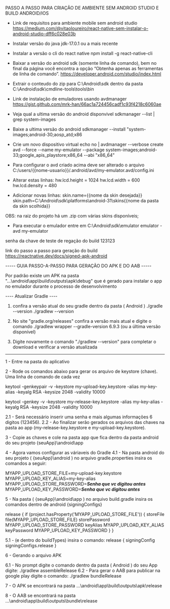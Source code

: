 PASSO A PASSO PARA CRIAÇÃO DE AMBIENTE SEM ANDROID STUDIO E BUILD ANDROID/IOS

* Link de requisitos para ambiente mobile sem android studio
https://medium.com/@vitaoloureiro/react-native-sem-instalar-o-android-studio-dff6c028e03b

* Instalar versão do java jdk-17.0.1 ou a mais recente

* Instalar a versão o cli do react native
npm install -g react-native-cli

* Baixar a versão do android sdk (somente linha de comando), bem no final da página você encontra a opção “Obtenha apenas as ferramentas de linha de comando”.
https://developer.android.com/studio/index.html
* Extrair o conteudo do zip para C:\Android\sdk dentro da pasta C:\Android\sdk\cmdline-tools\tools\bin

* Link de instalação de emuladores usando avdmanager
https://gist.github.com/mrk-han/66ac1a724456cadf1c93f4218c6060ae

* Veja qual a ultima versão do android disponvivel
sdkmanager --list | grep system-images

* Baixe a ultima versão do android
sdkmanager --install "system-images;android-30;aosp_atd;x86

* Crie um novo dispositivo virtual
echo no | avdmanager --verbose create avd --force --name my-emulator --package system-images;android-33;google_apis_playstore;x86_64 --abi "x86_64"

* Para configurar o avd criado acima deve ser alterado o arquivo 
C:/users/{{nome-usuario}}/.android/avd/my-emulator.avd/config.ini

* Alterar estas linhas: 
hw.lcd.height = 1024
hw.lcd.width = 600
hw.lcd.density = 480

* Adicionar novas linhas:
skin.name={{nome da skin desejada}}
skin.path=C:\Android\sdk\platforms\android-31\skins\{{nome da pasta da skin scolhida}}

OBS: na raiz do projeto há um .zip com várias skins disponíveis;

* Para executar o emulador entre em C:\Android\sdk\emulator
emulator -avd my-emulator



senha da chave de teste de regação do build 123123

link do passo a passo para geração do build
https://reactnative.dev/docs/signed-apk-android



----- GUIA PASSO-A-PASSO PARA GERAÇÃO DO APK E DO AAB -----

Por padrão existe um APK na pasta "...\android\app\build\outputs\apk\debug" que é gerado para instalar o app no emulador durante o processo de desenvolvimento

---- Atualizar Gradle ----

1) confira a versão atual do seu gradle dentro da pasta ( Android )
./gradle --version
./gradlew --version

2) No site "gradle.org/releases" confira a versão mais atual e digite o comando
./gradlew wrapper --gradle-version 6.9.3 (ou a última versão disponível)

3) Digite novamente o comando "./gradlew --version" para completar o download e verificar a versão atualizada

-------------------------

1 - Entre na pasta do aplicativo

2 - Rode os comandos abaixo para gerar os arquivo de keystore (chave). Uma linha de comando de cada vez

keytool -genkeypair -v -keystore my-upload-key.keystore -alias my-key-alias -keyalg RSA -keysize 2048 -validity 10000

keytool -genkey -v -keystore my-release-key.keystore -alias my-key-alias -keyalg RSA -keysize 2048 -validity 10000

 2.1 - Será necessário inserir uma senha e mais algumas informações 6 digitos (123456).
 2.2 - Ao finalizar serão gerados os arquivos das chaves na pasta ao app (my-release-key.keystore  e  my-upload-key.keystore).

3 - Copie as chaves e cole na pasta app que fica dentro da pasta android do seu projeto
 {seuApp}\android\app

4 - Agora vamos configurar as váriaveis do Gradle
 4.1 - Na pasta android do seu projeto ( {seuApp}\android ) no arquivo gradle.properties insira os comandos a seguir:
 
 MYAPP_UPLOAD_STORE_FILE=my-upload-key.keystore
 MYAPP_UPLOAD_KEY_ALIAS=my-key-alias
 MYAPP_UPLOAD_STORE_PASSWORD=***Senha que vc digitou antes***
 MYAPP_UPLOAD_KEY_PASSWORD=***Senha que vc digitou antes***

5 - Na pasta ( {seuApp}\android\app ) no arquivo build.gradle insira os comandos dentro de android {signingConfigs}

 release {
            if (project.hasProperty('MYAPP_UPLOAD_STORE_FILE')) {
                storeFile file(MYAPP_UPLOAD_STORE_FILE)
                storePassword MYAPP_UPLOAD_STORE_PASSWORD
                keyAlias MYAPP_UPLOAD_KEY_ALIAS
                keyPassword MYAPP_UPLOAD_KEY_PASSWORD
            }
        }

5.1 - (e dentro do buildTypes) insira o comando:
 release {
  signingConfig signingConfigs.release
 }

6 - Gerando o arquivo APK

 6.1 - No prompt digite o comando dentro da pasta ( Android ) do seu App digite:
  ./gradlew assembleRelease
 6.2 - Para gerar o AAB para publicar na google play digite o comando:
  ./gradlew bundleRelease

7 - O APK se encontrará na pasta
...\android\app\build\outputs\apk\release

8 - O AAB se encontrará na pasta
...\android\app\build\outputs\bundle\release
